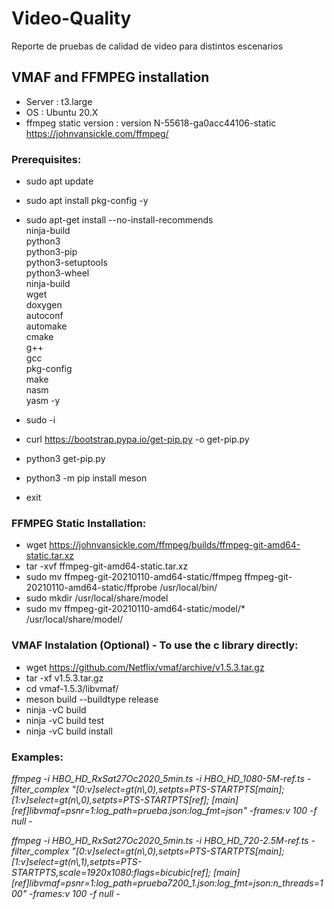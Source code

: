 # Video-Quality
Reporte de pruebas de calidad de video para distintos escenarios

## VMAF and FFMPEG installation

- Server :  t3.large
- OS : Ubuntu 20.X
- ffmpeg static version : version N-55618-ga0acc44106-static https://johnvansickle.com/ffmpeg/


### Prerequisites:

- sudo apt update 
- sudo apt install pkg-config -y
- sudo apt-get install --no-install-recommends\
    ninja-build \
    python3 \
    python3-pip \
    python3-setuptools \
    python3-wheel \
    ninja-build \
    wget \
    doxygen \
    autoconf \
    automake \
    cmake \
    g++ \
    gcc \
    pkg-config \
    make \
    nasm \
    yasm -y
    
- sudo -i
- curl https://bootstrap.pypa.io/get-pip.py -o get-pip.py
- python3 get-pip.py
- python3 -m pip install meson
- exit


### FFMPEG Static Installation:

- wget https://johnvansickle.com/ffmpeg/builds/ffmpeg-git-amd64-static.tar.xz
- tar -xvf ffmpeg-git-amd64-static.tar.xz
- sudo mv ffmpeg-git-20210110-amd64-static/ffmpeg ffmpeg-git-20210110-amd64-static/ffprobe  /usr/local/bin/
- sudo mkdir /usr/local/share/model
- sudo mv  ffmpeg-git-20210110-amd64-static/model/* /usr/local/share/model/

### VMAF Instalation (Optional) - To use the c library directly:

- wget https://github.com/Netflix/vmaf/archive/v1.5.3.tar.gz
- tar -xf  v1.5.3.tar.gz
- cd vmaf-1.5.3/libvmaf/
- meson build --buildtype release
- ninja -vC build
- ninja -vC build test
- ninja -vC build install


### Examples:

*ffmpeg -i HBO_HD_RxSat27Oc2020_5min.ts -i HBO_HD_1080-5M-ref.ts -filter_complex "[0:v]select=gt(n\\,0),setpts=PTS-STARTPTS[main]; [1:v]select=gt(n\\,0),setpts=PTS-STARTPTS[ref]; [main][ref]libvmaf=psnr=1:log_path=prueba.json:log_fmt=json" -frames:v  100 -f null -*

*ffmpeg -i HBO_HD_RxSat27Oc2020_5min.ts -i HBO_HD_720-2.5M-ref.ts -filter_complex "[0:v]select=gt(n\\,0),setpts=PTS-STARTPTS[main]; [1:v]select=gt(n\\,1),setpts=PTS-STARTPTS,scale=1920x1080:flags=bicubic[ref]; [main][ref]libvmaf=psnr=1:log_path=prueba7200_1.json:log_fmt=json:n_threads=100" -frames:v 100 -f null -*


